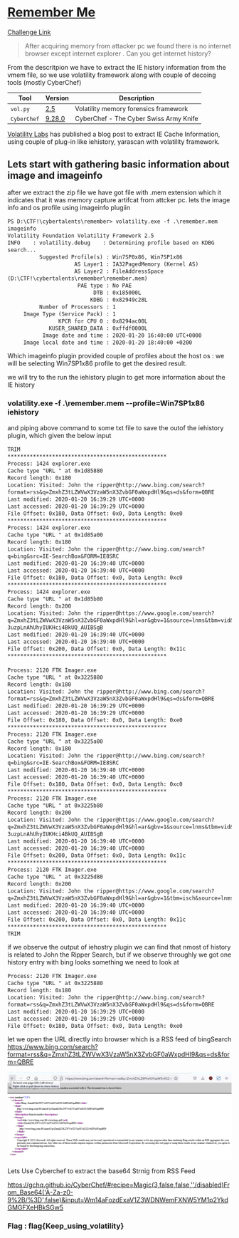
**[Remember Me](https://cybertalents.com/challenges/forensics/remember-me)**
===================  
[Challenge Link](https://hubchallenges.s3-eu-west-1.amazonaws.com/Forensics/remember.zip)

> After acquiring memory from attacker pc we found there is no internet browser except internet explorer . Can you get internet history? 

From the descritpion we have to extract the IE history information from the vmem file, so we use volatility framework along with couple of decoing tools (mostly CyberChef)

 | Tool | Version | Description |
| --- | --- | --- |
| `vol.py` | [2.5](https://www.volatilityfoundation.org/25) | Volatility memory forensics framework |
| `CyberChef` | [9.28.0](https://gchq.github.io/CyberChef/) | CyberChef - The Cyber Swiss Army Knife |

[Volatility Labs](https://volatility-labs.blogspot.com/2012/09/howto-scan-for-internet-cachehistory.html) has published a blog post to extract IE Cache Information, using couple of plug-in like iehistory, yarascan with volatility framework.

## Lets start with gathering basic information about image and imageinfo
after we extract the zip file we have got file with .mem extension which it indicates that it was memory capture artifcat from attcker pc.
lets the image info and os profile using imageinfo plugiin

```
PS D:\CTF!\cybertalents\remember> volatility.exe -f .\remember.mem imageinfo
Volatility Foundation Volatility Framework 2.5
INFO    : volatility.debug    : Determining profile based on KDBG search...
          Suggested Profile(s) : Win7SP0x86, Win7SP1x86
                     AS Layer1 : IA32PagedMemory (Kernel AS)
                     AS Layer2 : FileAddressSpace (D:\CTF!\cybertalents\remember\remember.mem)
                      PAE type : No PAE
                           DTB : 0x185000L
                          KDBG : 0x82949c28L
          Number of Processors : 1
     Image Type (Service Pack) : 1
                KPCR for CPU 0 : 0x8294ac00L
             KUSER_SHARED_DATA : 0xffdf0000L
           Image date and time : 2020-01-20 16:40:00 UTC+0000
     Image local date and time : 2020-01-20 18:40:00 +0200
```
Which imageinfo plugin provided couple of profiles about the host os : we will be selecting Win7SP1x86 profile to get the desired result.

we will try to the run the iehistory plugin to get more information about the IE history

### volatility.exe -f .\remember.mem --profile=Win7SP1x86 iehistory
and piping above command to some txt file to save the outof the iehistory plugin, which given the below input
```
TRIM
**************************************************
Process: 1424 explorer.exe
Cache type "URL " at 0x1d85880
Record length: 0x180
Location: Visited: John the ripper@http://www.bing.com/search?format=rss&q=ZmxhZ3tLZWVwX3VzaW5nX3ZvbGF0aWxpdHl9&qs=ds&form=QBRE
Last modified: 2020-01-20 16:39:29 UTC+0000
Last accessed: 2020-01-20 16:39:29 UTC+0000
File Offset: 0x180, Data Offset: 0x0, Data Length: 0xe0
**************************************************
Process: 1424 explorer.exe
Cache type "URL " at 0x1d85a00
Record length: 0x180
Location: Visited: John the ripper@http://www.bing.com/search?q=bing&src=IE-SearchBox&FORM=IE8SRC
Last modified: 2020-01-20 16:39:40 UTC+0000
Last accessed: 2020-01-20 16:39:40 UTC+0000
File Offset: 0x180, Data Offset: 0x0, Data Length: 0xc0
**************************************************
Process: 1424 explorer.exe
Cache type "URL " at 0x1d85b80
Record length: 0x200
Location: Visited: John the ripper@https://www.google.com/search?q=ZmxhZ3tLZWVwX3VzaW5nX3ZvbGF0aWxpdHl9&hl=ar&gbv=1&source=lnms&tbm=vid&sa=X&ved=0ahUKEwjo5-3uzpLnAhUhyIUKHci4BkUQ_AUIBSgB
Last modified: 2020-01-20 16:39:40 UTC+0000
Last accessed: 2020-01-20 16:39:40 UTC+0000
File Offset: 0x200, Data Offset: 0x0, Data Length: 0x11c
**************************************************

Process: 2120 FTK Imager.exe
Cache type "URL " at 0x3225880
Record length: 0x180
Location: Visited: John the ripper@http://www.bing.com/search?format=rss&q=ZmxhZ3tLZWVwX3VzaW5nX3ZvbGF0aWxpdHl9&qs=ds&form=QBRE
Last modified: 2020-01-20 16:39:29 UTC+0000
Last accessed: 2020-01-20 16:39:29 UTC+0000
File Offset: 0x180, Data Offset: 0x0, Data Length: 0xe0
**************************************************
Process: 2120 FTK Imager.exe
Cache type "URL " at 0x3225a00
Record length: 0x180
Location: Visited: John the ripper@http://www.bing.com/search?q=bing&src=IE-SearchBox&FORM=IE8SRC
Last modified: 2020-01-20 16:39:40 UTC+0000
Last accessed: 2020-01-20 16:39:40 UTC+0000
File Offset: 0x180, Data Offset: 0x0, Data Length: 0xc0
**************************************************
Process: 2120 FTK Imager.exe
Cache type "URL " at 0x3225b80
Record length: 0x200
Location: Visited: John the ripper@https://www.google.com/search?q=ZmxhZ3tLZWVwX3VzaW5nX3ZvbGF0aWxpdHl9&hl=ar&gbv=1&source=lnms&tbm=vid&sa=X&ved=0ahUKEwjo5-3uzpLnAhUhyIUKHci4BkUQ_AUIBSgB
Last modified: 2020-01-20 16:39:40 UTC+0000
Last accessed: 2020-01-20 16:39:40 UTC+0000
File Offset: 0x200, Data Offset: 0x0, Data Length: 0x11c
**************************************************
Process: 2120 FTK Imager.exe
Cache type "URL " at 0x3225d80
Record length: 0x200
Location: Visited: John the ripper@https://www.google.com/search?q=ZmxhZ3tLZWVwX3VzaW5nX3ZvbGF0aWxpdHl9&hl=ar&gbv=1&tbm=isch&source=lnms&sa=X&ved=0ahUKEwicxM7wzpLnAhUPyYUKHV8bByYQ_AUIBigC
Last modified: 2020-01-20 16:39:40 UTC+0000
Last accessed: 2020-01-20 16:39:40 UTC+0000
File Offset: 0x200, Data Offset: 0x0, Data Length: 0x11c
**************************************************
TRIM
```
if we observe the output of iehostry plugin we can find that nmost of history is related to John the Ripper Search, but if we observe throughly we got one history entry with bing looks something we need to look at

```
Process: 2120 FTK Imager.exe
Cache type "URL " at 0x3225880
Record length: 0x180
Location: Visited: John the ripper@http://www.bing.com/search?format=rss&q=ZmxhZ3tLZWVwX3VzaW5nX3ZvbGF0aWxpdHl9&qs=ds&form=QBRE
Last modified: 2020-01-20 16:39:29 UTC+0000
Last accessed: 2020-01-20 16:39:29 UTC+0000
File Offset: 0x180, Data Offset: 0x0, Data Length: 0xe0
```
let we open the URL directly into browser which is a RSS feed of bingSearch https://www.bing.com/search?format=rss&q=ZmxhZ3tLZWVwX3VzaW5nX3ZvbGF0aWxpdHl9&qs=ds&form=QBRE 

![](images/bingSearch.PNG)

Lets Use Cyberchef to extract the base64 Strnig from RSS Feed

https://gchq.github.io/CyberChef/#recipe=Magic(3,false,false,''/disabled)From_Base64('A-Za-z0-9%2B/%3D',false)&input=Wm14aFozdExaV1Z3WDNWemFXNW5YM1p2YkdGMGFXeHBkSGw5

### Flag : flag{Keep_using_volatility}

